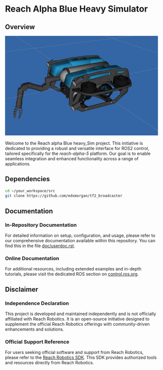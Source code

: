 # Reach Alpha Blue Heavy Simulator

## Overview
![alt text](./doc/uvms.png?raw=true "Reach Alpha Blue")

Welcome to the Reach alpha Blue heavy_Sim project. This initiative is dedicated to providing a robust and versatile interface for ROS2 control, tailored specifically for the *reach-alpha-5* platform. Our goal is to enable seamless integration and enhanced functionality across a range of applications.

## Dependencies
```bash
cd ~/your_workspace/src
git clone https://github.com/edxmorgan/tf2_broadcaster
```

## Documentation

### In-Repository Documentation

For detailed information on setup, configuration, and usage, please refer to our comprehensive documentation available within this repository. You can find this in the file [doc/userdoc.rst](doc/userdoc.rst).

### Online Documentation

For additional resources, including extended examples and in-depth tutorials, please visit the dedicated ROS section on [control.ros.org](https://control.ros.org/master/doc/ros2_control_demos/example_3/doc/userdoc.html).

## Disclaimer

### Independence Declaration

This project is developed and maintained independently and is not officially affiliated with Reach Robotics. It is an open-source initiative designed to supplement the official Reach Robotics offerings with community-driven enhancements and solutions.

### Official Support Reference

For users seeking official software and support from Reach Robotics, please refer to the [Reach Robotics SDK](https://github.com/Reach-Robotics/reach_robotics_sdk/tree/master). This SDK provides authorized tools and resources directly from Reach Robotics.
